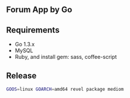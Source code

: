 ## Forum App by Go


## Requirements

- Go 1.3.x
- MySQL
- Ruby, and install gem: sass, coffee-script

## Release

```bash
GOOS=linux GOARCH=amd64 revel package mediom
```
